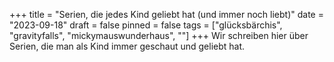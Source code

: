 +++
title = "Serien, die jedes Kind geliebt hat (und immer noch liebt)"
date = "2023-09-18"
draft = false
pinned = false
tags = ["glücksbärchis", "gravityfalls", "mickymauswunderhaus", ""]
+++
Wir schreiben hier über Serien, die man als Kind immer geschaut und geliebt hat.